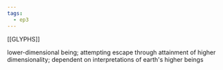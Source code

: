 ```yaml
---
tags:
  - ep3
---
```


[[GLYPHS]]

lower-dimensional being; attempting escape through attainment of higher dimensionality; dependent on interpretations of earth's higher beings